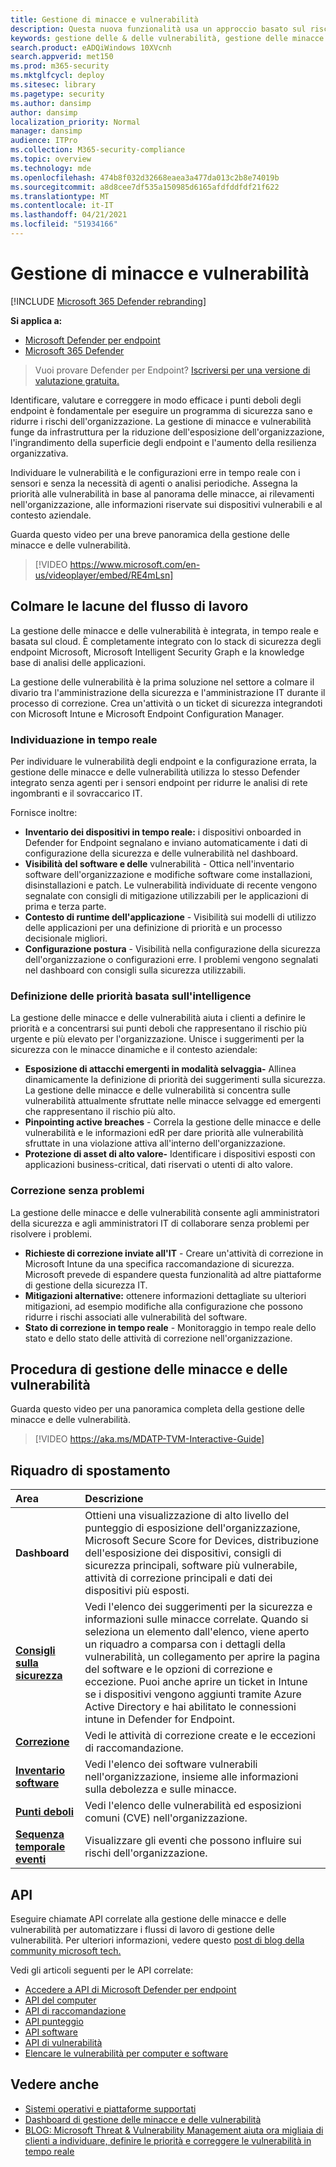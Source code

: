 ```yaml
---
title: Gestione di minacce e vulnerabilità
description: Questa nuova funzionalità usa un approccio basato sul rischio che cambia il gioco per l'individuazione, la definizione delle priorità e la correzione delle vulnerabilità degli endpoint e delle configurazioni erre.
keywords: gestione delle & delle vulnerabilità, gestione delle minacce e delle vulnerabilità, Microsoft Defender for Endpoint TVM, Microsoft Defender for Endpoint-TVM, gestione delle vulnerabilità, valutazione delle vulnerabilità, analisi delle minacce e vulnerabilità, valutazione della configurazione sicura, Microsoft Defender for Endpoint, vulnerabilità degli endpoint, generazione successiva
search.product: eADQiWindows 10XVcnh
search.appverid: met150
ms.prod: m365-security
ms.mktglfcycl: deploy
ms.sitesec: library
ms.pagetype: security
ms.author: dansimp
author: dansimp
localization_priority: Normal
manager: dansimp
audience: ITPro
ms.collection: M365-security-compliance
ms.topic: overview
ms.technology: mde
ms.openlocfilehash: 474b8f032d32668eaea3a477da013c2b8e74019b
ms.sourcegitcommit: a8d8cee7df535a150985d6165afdfddfdf21f622
ms.translationtype: MT
ms.contentlocale: it-IT
ms.lasthandoff: 04/21/2021
ms.locfileid: "51934166"
---
```

# <a name="threat-and-vulnerability-management"></a>Gestione di minacce e vulnerabilità

[!INCLUDE [Microsoft 365 Defender rebranding](../../includes/microsoft-defender.md)]

**Si applica a:**
- [Microsoft Defender per endpoint](https://go.microsoft.com/fwlink/p/?linkid=2154037)
- [Microsoft 365 Defender](https://go.microsoft.com/fwlink/?linkid=2118804)


>Vuoi provare Defender per Endpoint? [Iscriversi per una versione di valutazione gratuita.](https://www.microsoft.com/microsoft-365/windows/microsoft-defender-atp?ocid=docs-wdatp-portaloverview-abovefoldlink)

Identificare, valutare e correggere in modo efficace i punti deboli degli endpoint è fondamentale per eseguire un programma di sicurezza sano e ridurre i rischi dell'organizzazione. La gestione di minacce e vulnerabilità funge da infrastruttura per la riduzione dell'esposizione dell'organizzazione, l'ingrandimento della superficie degli endpoint e l'aumento della resilienza organizzativa.

Individuare le vulnerabilità e le configurazioni erre in tempo reale con i sensori e senza la necessità di agenti o analisi periodiche. Assegna la priorità alle vulnerabilità in base al panorama delle minacce, ai rilevamenti nell'organizzazione, alle informazioni riservate sui dispositivi vulnerabili e al contesto aziendale.

Guarda questo video per una breve panoramica della gestione delle minacce e delle vulnerabilità.

>[!VIDEO https://www.microsoft.com/en-us/videoplayer/embed/RE4mLsn]

## <a name="bridging-the-workflow-gaps"></a>Colmare le lacune del flusso di lavoro

La gestione delle minacce e delle vulnerabilità è integrata, in tempo reale e basata sul cloud. È completamente integrato con lo stack di sicurezza degli endpoint Microsoft, Microsoft Intelligent Security Graph e la knowledge base di analisi delle applicazioni.  

La gestione delle vulnerabilità è la prima soluzione nel settore a colmare il divario tra l'amministrazione della sicurezza e l'amministrazione IT durante il processo di correzione. Crea un'attività o un ticket di sicurezza integrandoti con Microsoft Intune e Microsoft Endpoint Configuration Manager.

### <a name="real-time-discovery"></a>Individuazione in tempo reale

Per individuare le vulnerabilità degli endpoint e la configurazione errata, la gestione delle minacce e delle vulnerabilità utilizza lo stesso Defender integrato senza agenti per i sensori endpoint per ridurre le analisi di rete ingombranti e il sovraccarico IT.

Fornisce inoltre:

- **Inventario dei dispositivi in tempo reale:** i dispositivi onboarded in Defender for Endpoint segnalano e inviano automaticamente i dati di configurazione della sicurezza e delle vulnerabilità nel dashboard.
- **Visibilità del software e delle** vulnerabilità - Ottica nell'inventario software dell'organizzazione e modifiche software come installazioni, disinstallazioni e patch. Le vulnerabilità individuate di recente vengono segnalate con consigli di mitigazione utilizzabili per le applicazioni di prima e terza parte.
- **Contesto di runtime dell'applicazione** - Visibilità sui modelli di utilizzo delle applicazioni per una definizione di priorità e un processo decisionale migliori.
- **Configurazione postura** - Visibilità nella configurazione della sicurezza dell'organizzazione o configurazioni erre. I problemi vengono segnalati nel dashboard con consigli sulla sicurezza utilizzabili.

### <a name="intelligence-driven-prioritization"></a>Definizione delle priorità basata sull'intelligence

La gestione delle minacce e delle vulnerabilità aiuta i clienti a definire le priorità e a concentrarsi sui punti deboli che rappresentano il rischio più urgente e più elevato per l'organizzazione. Unisce i suggerimenti per la sicurezza con le minacce dinamiche e il contesto aziendale:

- **Esposizione di attacchi emergenti in modalità selvaggia-** Allinea dinamicamente la definizione di priorità dei suggerimenti sulla sicurezza. La gestione delle minacce e delle vulnerabilità si concentra sulle vulnerabilità attualmente sfruttate nelle minacce selvagge ed emergenti che rappresentano il rischio più alto.
- **Pinpointing active breaches** - Correla la gestione delle minacce e delle vulnerabilità e le informazioni edR per dare priorità alle vulnerabilità sfruttate in una violazione attiva all'interno dell'organizzazione.
- **Protezione di asset di alto valore-** Identificare i dispositivi esposti con applicazioni business-critical, dati riservati o utenti di alto valore.

### <a name="seamless-remediation"></a>Correzione senza problemi

La gestione delle minacce e delle vulnerabilità consente agli amministratori della sicurezza e agli amministratori IT di collaborare senza problemi per risolvere i problemi.

- **Richieste di correzione inviate all'IT** - Creare un'attività di correzione in Microsoft Intune da una specifica raccomandazione di sicurezza. Microsoft prevede di espandere questa funzionalità ad altre piattaforme di gestione della sicurezza IT.
- **Mitigazioni alternative:** ottenere informazioni dettagliate su ulteriori mitigazioni, ad esempio modifiche alla configurazione che possono ridurre i rischi associati alle vulnerabilità del software.
- **Stato di correzione in tempo reale** - Monitoraggio in tempo reale dello stato e dello stato delle attività di correzione nell'organizzazione.

## <a name="threat-and-vulnerability-management-walk-through"></a>Procedura di gestione delle minacce e delle vulnerabilità

Guarda questo video per una panoramica completa della gestione delle minacce e delle vulnerabilità.

>[!VIDEO https://aka.ms/MDATP-TVM-Interactive-Guide]

## <a name="navigation-pane"></a>Riquadro di spostamento 

Area | Descrizione
:---|:---
**Dashboard**   | Ottieni una visualizzazione di alto livello del punteggio di esposizione dell'organizzazione, Microsoft Secure Score for Devices, distribuzione dell'esposizione dei dispositivi, consigli di sicurezza principali, software più vulnerabile, attività di correzione principali e dati dei dispositivi più esposti.
[**Consigli sulla sicurezza**](tvm-security-recommendation.md) | Vedi l'elenco dei suggerimenti per la sicurezza e informazioni sulle minacce correlate. Quando si seleziona un elemento dall'elenco, viene aperto un riquadro a comparsa con i dettagli della vulnerabilità, un collegamento per aprire la pagina del software e le opzioni di correzione e eccezione. Puoi anche aprire un ticket in Intune se i dispositivi vengono aggiunti tramite Azure Active Directory e hai abilitato le connessioni intune in Defender for Endpoint.
[**Correzione**](tvm-remediation.md) | Vedi le attività di correzione create e le eccezioni di raccomandazione.
[**Inventario software**](tvm-software-inventory.md) | Vedi l'elenco dei software vulnerabili nell'organizzazione, insieme alle informazioni sulla debolezza e sulle minacce.
[**Punti deboli**](tvm-weaknesses.md) | Vedi l'elenco delle vulnerabilità ed esposizioni comuni (CVE) nell'organizzazione.
[**Sequenza temporale eventi**](threat-and-vuln-mgt-event-timeline.md) | Visualizzare gli eventi che possono influire sui rischi dell'organizzazione.

## <a name="apis"></a>API

Eseguire chiamate API correlate alla gestione delle minacce e delle vulnerabilità per automatizzare i flussi di lavoro di gestione delle vulnerabilità. Per ulteriori informazioni, vedere questo [post di blog della community microsoft tech.](https://techcommunity.microsoft.com/t5/microsoft-defender-atp/threat-amp-vulnerability-management-apis-are-now-generally/ba-p/1304615)

Vedi gli articoli seguenti per le API correlate:

- [Accedere a API di Microsoft Defender per endpoint](exposed-apis-list.md)
- [API del computer](machine.md)
- [API di raccomandazione](vulnerability.md)
- [API punteggio](score.md)
- [API software](software.md)
- [API di vulnerabilità](vulnerability.md)
- [Elencare le vulnerabilità per computer e software](get-all-vulnerabilities-by-machines.md)

## <a name="see-also"></a>Vedere anche

- [Sistemi operativi e piattaforme supportati](tvm-supported-os.md)
- [Dashboard di gestione delle minacce e delle vulnerabilità](tvm-dashboard-insights.md)
- [BLOG: Microsoft Threat & Vulnerability Management aiuta ora migliaia di clienti a individuare, definire le priorità e correggere le vulnerabilità in tempo reale](https://www.microsoft.com/security/blog/2019/07/02/microsofts-threat-vulnerability-management-now-helps-thousands-of-customers-to-discover-prioritize-and-remediate-vulnerabilities-in-real-time/)
